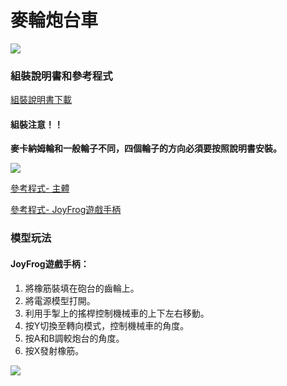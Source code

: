 # 麥輪炮台車

![](https://kittenbothk.readthedocs.io/en/latest/\_images/41.jpg)

### 組裝說明書和參考程式

[組裝說明書下載](https://bit.ly/MRMacanumWheelBuildingInstruction)

#### 組裝注意！！

**麥卡納姆輪和一般輪子不同，四個輪子的方向必須要按照說明書安裝。**

![](https://kittenbothk.readthedocs.io/en/latest/\_images/72.png)

[參考程式- 主體](https://makecode.microbit.org/\_UD7XueM2oC2o)

[參考程式- JoyFrog遊戲手柄](https://makecode.microbit.org/\_ddya6e8pADDs)

### 模型玩法

#### JoyFrog遊戲手柄：

1. 將橡筋裝填在砲台的齒輪上。
2. 將電源模型打開。
3. 利用手掣上的搖桿控制機械車的上下左右移動。
4. 按Y切換至轉向模式，控制機械車的角度。
5. 按A和B調較炮台的角度。
6. 按X發射橡筋。

![](https://kittenbothk.readthedocs.io/en/latest/\_images/82.png)
